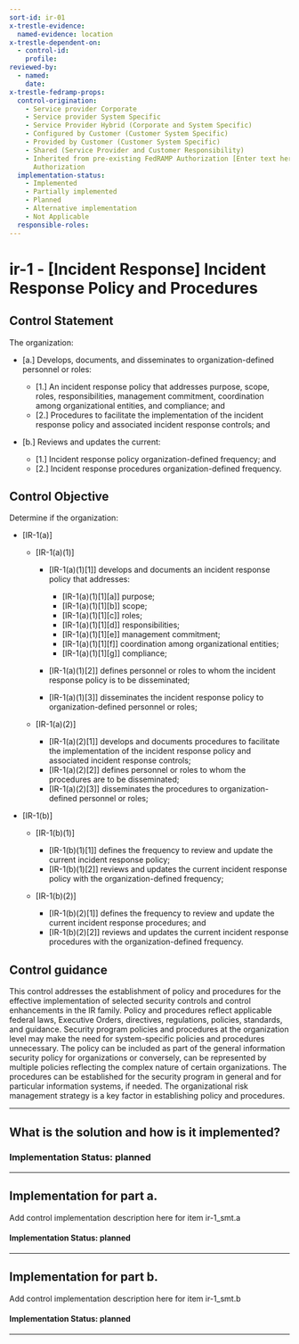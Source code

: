 ```yaml
---
sort-id: ir-01
x-trestle-evidence:
  named-evidence: location
x-trestle-dependent-on:
  - control-id:
    profile:
reviewed-by:
  - named:
    date:
x-trestle-fedramp-props:
  control-origination:
    - Service provider Corporate
    - Service provider System Specific
    - Service Provider Hybrid (Corporate and System Specific)
    - Configured by Customer (Customer System Specific)
    - Provided by Customer (Customer System Specific)
    - Shared (Service Provider and Customer Responsibility)
    - Inherited from pre-existing FedRAMP Authorization [Enter text here], Date of
      Authorization
  implementation-status:
    - Implemented
    - Partially implemented
    - Planned
    - Alternative implementation
    - Not Applicable
  responsible-roles:
---
```


# ir-1 - \[Incident Response\] Incident Response Policy and Procedures

## Control Statement

The organization:

- \[a.\] Develops, documents, and disseminates to organization-defined personnel or roles:

  - \[1.\] An incident response policy that addresses purpose, scope, roles, responsibilities, management commitment, coordination among organizational entities, and compliance; and
  - \[2.\] Procedures to facilitate the implementation of the incident response policy and associated incident response controls; and

- \[b.\] Reviews and updates the current:

  - \[1.\] Incident response policy organization-defined frequency; and
  - \[2.\] Incident response procedures organization-defined frequency.

## Control Objective

Determine if the organization:

- \[IR-1(a)\]

  - \[IR-1(a)(1)\]

    - \[IR-1(a)(1)[1]\] develops and documents an incident response policy that addresses:

      - \[IR-1(a)(1)[1][a]\] purpose;
      - \[IR-1(a)(1)[1][b]\] scope;
      - \[IR-1(a)(1)[1][c]\] roles;
      - \[IR-1(a)(1)[1][d]\] responsibilities;
      - \[IR-1(a)(1)[1][e]\] management commitment;
      - \[IR-1(a)(1)[1][f]\] coordination among organizational entities;
      - \[IR-1(a)(1)[1][g]\] compliance;

    - \[IR-1(a)(1)[2]\] defines personnel or roles to whom the incident response policy is to be disseminated;
    - \[IR-1(a)(1)[3]\] disseminates the incident response policy to organization-defined personnel or roles;

  - \[IR-1(a)(2)\]

    - \[IR-1(a)(2)[1]\] develops and documents procedures to facilitate the implementation of the incident response policy and associated incident response controls;
    - \[IR-1(a)(2)[2]\] defines personnel or roles to whom the procedures are to be disseminated;
    - \[IR-1(a)(2)[3]\] disseminates the procedures to organization-defined personnel or roles;

- \[IR-1(b)\]

  - \[IR-1(b)(1)\]

    - \[IR-1(b)(1)[1]\] defines the frequency to review and update the current incident response policy;
    - \[IR-1(b)(1)[2]\] reviews and updates the current incident response policy with the organization-defined frequency;

  - \[IR-1(b)(2)\]

    - \[IR-1(b)(2)[1]\] defines the frequency to review and update the current incident response procedures; and
    - \[IR-1(b)(2)[2]\] reviews and updates the current incident response procedures with the organization-defined frequency.

## Control guidance

This control addresses the establishment of policy and procedures for the effective implementation of selected security controls and control enhancements in the IR family. Policy and procedures reflect applicable federal laws, Executive Orders, directives, regulations, policies, standards, and guidance. Security program policies and procedures at the organization level may make the need for system-specific policies and procedures unnecessary. The policy can be included as part of the general information security policy for organizations or conversely, can be represented by multiple policies reflecting the complex nature of certain organizations. The procedures can be established for the security program in general and for particular information systems, if needed. The organizational risk management strategy is a key factor in establishing policy and procedures.

______________________________________________________________________

## What is the solution and how is it implemented?

### Implementation Status: planned

______________________________________________________________________

## Implementation for part a.

Add control implementation description here for item ir-1_smt.a

#### Implementation Status: planned

______________________________________________________________________

## Implementation for part b.

Add control implementation description here for item ir-1_smt.b

#### Implementation Status: planned

______________________________________________________________________
